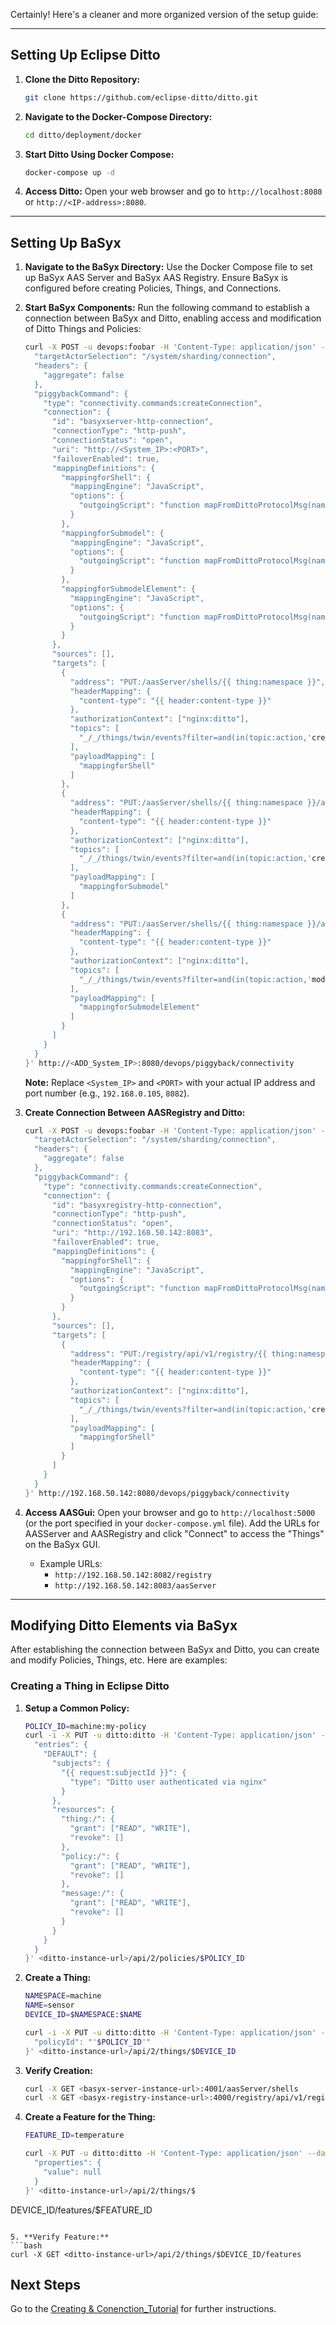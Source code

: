 Certainly! Here's a cleaner and more organized version of the setup guide:

---

## Setting Up Eclipse Ditto

1. **Clone the Ditto Repository:**
   ```bash
   git clone https://github.com/eclipse-ditto/ditto.git
   ```

2. **Navigate to the Docker-Compose Directory:**
   ```bash
   cd ditto/deployment/docker
   ```

3. **Start Ditto Using Docker Compose:**
   ```bash
   docker-compose up -d
   ```

4. **Access Ditto:**
   Open your web browser and go to `http://localhost:8080` or `http://<IP-address>:8080`.

---

## Setting Up BaSyx

1. **Navigate to the BaSyx Directory:**
   Use the Docker Compose file to set up BaSyx AAS Server and BaSyx AAS Registry. Ensure BaSyx is configured before creating Policies, Things, and Connections.

2. **Start BaSyx Components:**
   Run the following command to establish a connection between BaSyx and Ditto, enabling access and modification of Ditto Things and Policies:
   ```bash
   curl -X POST -u devops:foobar -H 'Content-Type: application/json' --data-binary '{
     "targetActorSelection": "/system/sharding/connection",
     "headers": {
       "aggregate": false
     },
     "piggybackCommand": {
       "type": "connectivity.commands:createConnection",
       "connection": {
         "id": "basyxserver-http-connection",
         "connectionType": "http-push",
         "connectionStatus": "open",
         "uri": "http://<System_IP>:<PORT>",
         "failoverEnabled": true,
         "mappingDefinitions": {
           "mappingforShell": {
             "mappingEngine": "JavaScript",
             "options": {
               "outgoingScript": "function mapFromDittoProtocolMsg(namespace, name, group, channel, criterion, action, path, dittoHeaders, value, status, extra) { ... }"
             }
           },
           "mappingforSubmodel": {
             "mappingEngine": "JavaScript",
             "options": {
               "outgoingScript": "function mapFromDittoProtocolMsg(namespace, name, group, channel, criterion, action, path, dittoHeaders, value, status, extra) { ... }"
             }
           },
           "mappingforSubmodelElement": {
             "mappingEngine": "JavaScript",
             "options": {
               "outgoingScript": "function mapFromDittoProtocolMsg(namespace, name, group, channel, criterion, action, path, dittoHeaders, value, status, extra) { ... }"
             }
           }
         },
         "sources": [],
         "targets": [
           {
             "address": "PUT:/aasServer/shells/{{ thing:namespace }}",
             "headerMapping": {
               "content-type": "{{ header:content-type }}"
             },
             "authorizationContext": ["nginx:ditto"],
             "topics": [
               "_/_/things/twin/events?filter=and(in(topic:action,'created'),eq(resource:path,'/'))"
             ],
             "payloadMapping": [
               "mappingforShell"
             ]
           },
           {
             "address": "PUT:/aasServer/shells/{{ thing:namespace }}/aas/submodels/{{ thing:name }}_{{ resource:path | fn:substring-after('/features/') }}",
             "headerMapping": {
               "content-type": "{{ header:content-type }}"
             },
             "authorizationContext": ["nginx:ditto"],
             "topics": [
               "_/_/things/twin/events?filter=and(in(topic:action,'created'),not(eq(resource:path,'/features')),like(resource:path,'/features*'),not(like(resource:path,'*properties*')))"
             ],
             "payloadMapping": [
               "mappingforSubmodel"
             ]
           },
           {
             "address": "PUT:/aasServer/shells/{{ thing:namespace }}/aas/submodels/{{ thing:name }}_{{ resource:path | fn:substring-after('/features/') | fn:substring-before('/properties/') }}/submodel/submodelElements/properties_{{ resource:path | fn:substring-after('/properties/') | fn:replace('/', '_') }}",
             "headerMapping": {
               "content-type": "{{ header:content-type }}"
             },
             "authorizationContext": ["nginx:ditto"],
             "topics": [
               "_/_/things/twin/events?filter=and(in(topic:action,'modified'),not(eq(resource:path,'/features')),like(resource:path,'/features*'),like(resource:path,'*properties*'),not(like(resource:path,'*properties')))"
             ],
             "payloadMapping": [
               "mappingforSubmodelElement"
             ]
           }
         ]
       }
     }
   }' http://<ADD_System_IP>:8080/devops/piggyback/connectivity
   ```

   **Note:** Replace `<System_IP>` and `<PORT>` with your actual IP address and port number (e.g., `192.168.0.105`, `8082`).

3. **Create Connection Between AASRegistry and Ditto:**
   ```bash
   curl -X POST -u devops:foobar -H 'Content-Type: application/json' --data-binary '{
     "targetActorSelection": "/system/sharding/connection",
     "headers": {
       "aggregate": false
     },
     "piggybackCommand": {
       "type": "connectivity.commands:createConnection",
       "connection": {
         "id": "basyxregistry-http-connection",
         "connectionType": "http-push",
         "connectionStatus": "open",
         "uri": "http://192.168.50.142:8083",
         "failoverEnabled": true,
         "mappingDefinitions": {
           "mappingforShell": {
             "mappingEngine": "JavaScript",
             "options": {
               "outgoingScript": "function mapFromDittoProtocolMsg(namespace, name, group, channel, criterion, action, path, dittoHeaders, value, status, extra) { ... }"
             }
           }
         },
         "sources": [],
         "targets": [
           {
             "address": "PUT:/registry/api/v1/registry/{{ thing:namespace }}",
             "headerMapping": {
               "content-type": "{{ header:content-type }}"
             },
             "authorizationContext": ["nginx:ditto"],
             "topics": [
               "_/_/things/twin/events?filter=and(in(topic:action,'created'),eq(resource:path,'/'))"
             ],
             "payloadMapping": [
               "mappingforShell"
             ]
           }
         ]
       }
     }
   }' http://192.168.50.142:8080/devops/piggyback/connectivity
   ```

4. **Access AASGui:**
   Open your browser and go to `http://localhost:5000` (or the port specified in your `docker-compose.yml` file). Add the URLs for AASServer and AASRegistry and click "Connect" to access the "Things" on the BaSyx GUI.
   - Example URLs:
     - `http://192.168.50.142:8082/registry`
     - `http://192.168.50.142:8083/aasServer`

---

## Modifying Ditto Elements via BaSyx

After establishing the connection between BaSyx and Ditto, you can create and modify Policies, Things, etc. Here are examples:

### Creating a Thing in Eclipse Ditto

1. **Setup a Common Policy:**
   ```bash
   POLICY_ID=machine:my-policy
   curl -i -X PUT -u ditto:ditto -H 'Content-Type: application/json' --data '{
     "entries": {
       "DEFAULT": {
         "subjects": {
           "{{ request:subjectId }}": {
             "type": "Ditto user authenticated via nginx"
           }
         },
         "resources": {
           "thing:/": {
             "grant": ["READ", "WRITE"],
             "revoke": []
           },
           "policy:/": {
             "grant": ["READ", "WRITE"],
             "revoke": []
           },
           "message:/": {
             "grant": ["READ", "WRITE"],
             "revoke": []
           }
         }
       }
     }
   }' <ditto-instance-url>/api/2/policies/$POLICY_ID
   ```

2. **Create a Thing:**
   ```bash
   NAMESPACE=machine
   NAME=sensor
   DEVICE_ID=$NAMESPACE:$NAME

   curl -i -X PUT -u ditto:ditto -H 'Content-Type: application/json' --data '{
     "policyId": "'$POLICY_ID'"
   }' <ditto-instance-url>/api/2/things/$DEVICE_ID
   ```

3. **Verify Creation:**
   ```bash
   curl -X GET <basyx-server-instance-url>:4001/aasServer/shells
   curl -X GET <basyx-registry-instance-url>:4000/registry/api/v1/registry
   ```

4. **Create a Feature for the Thing:**
   ```bash
   FEATURE_ID=temperature

   curl -X PUT -u ditto:ditto -H 'Content-Type: application/json' --data-binary '{
     "properties": {
       "value": null
     }
   }' <ditto-instance-url>/api/2/things/$

DEVICE_ID/features/$FEATURE_ID
   ```

5. **Verify Feature:**
   ```bash
   curl -X GET <ditto-instance-url>/api/2/things/$DEVICE_ID/features
   ```


## **Next Steps**

Go to the [Creating & Conenction_Tutorial](#) for further instructions.
